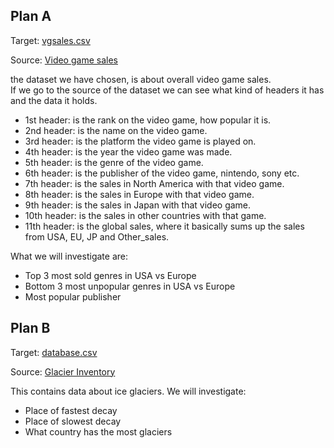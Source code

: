 ## Plan A
Target: [vgsales.csv](https://raw.githubusercontent.com/DaMexicanJustice/frantic_midnight/master/data%20sets/vgsales.csv)

Source: [Video game sales](https://www.kaggle.com/gregorut/videogamesales)

the dataset we have chosen, is about overall video game sales.<br />
If we go to the source of the dataset we can see what kind of headers it has and the data it holds.

- 1st header: is the rank on the video game, how popular it is.
- 2nd header: is the name on the video game.
- 3rd header: is the platform the video game is played on.
- 4th header: is the year the video game was made.
- 5th header: is the genre of the video game.
- 6th header: is the publisher of the video game, nintendo, sony etc.
- 7th header: is the sales in North America with that video game.
- 8th header: is the sales in Europe with that video game.
- 9th header: is the sales in Japan with that video game.
- 10th header: is the sales in other countries with that game.
- 11th header: is the global sales, where it basically sums up the sales from USA, EU, JP and Other_sales.


What we will investigate are:

* Top 3 most sold genres in USA vs Europe
* Bottom 3 most unpopular genres in USA vs Europe
* Most popular publisher

## Plan B
Target: [database.csv](https://raw.githubusercontent.com/DaMexicanJustice/frantic_midnight/master/data%20sets/database.csv)

Source: [Glacier Inventory](https://www.kaggle.com/nsidcorg/glacier-inventory)

This contains data about ice glaciers.
We will investigate:

* Place of fastest decay
* Place of slowest decay
* What country has the most glaciers

